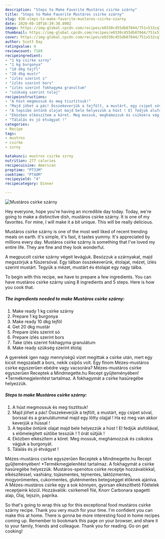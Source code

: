```yaml
---
description: "Steps to Make Favorite Mustáros csirke szárny"
title: "Steps to Make Favorite Mustáros csirke szárny"
slug: 938-steps-to-make-favorite-mustaros-csirke-szarny
date: 2020-08-10T16:39:30.890Z
image: https://img-global.cpcdn.com/recipes/e0330c455db87044/751x532cq70/mustaros-csirke-szarny-recept-foto.jpg
thumbnail: https://img-global.cpcdn.com/recipes/e0330c455db87044/751x532cq70/mustaros-csirke-szarny-recept-foto.jpg
cover: https://img-global.cpcdn.com/recipes/e0330c455db87044/751x532cq70/mustaros-csirke-szarny-recept-foto.jpg
author: Scott Day
ratingvalue: 4
reviewcount: 7169
recipeingredient:
- "1 kg csirke szrny"
- "1 kg burgonya"
- "10 dkg tejfl"
- "20 dkg mustr"
- "ízlés szerint s"
- "ízlés szerint bors"
- "ízlés szerint fokhagyma granultum"
- "szükség szerint tolaj"
recipeinstructions:
- "A húst megmossuk és meg tisztítsuk!"
- "Majd jöhet a pác! Összekeverjük a tejfölt, a mustárt, egy csipet sóval, borssal és a granulátummal majd egy lötty olajjal ! Ha ez meg van akkor keverjük a hússal !"
- "A tepsibe öntünk olajat majd bele helyezzük a húst ! El fedjük alufóliával, s előmelegített sütőbe tesszük ! 1 órát sütjük !"
- "Eközben elkészítem a köret. Meg mossuk, meghámozzuk és csíkokra vágjuk a burgonyát."
- "Tálalás és jó étvágyat !"
categories:
- Recipe
tags:
- mustros
- csirke
- szrny

katakunci: mustros csirke szrny 
nutrition: 277 calories
recipecuisine: American
preptime: "PT33M"
cooktime: "PT48M"
recipeyield: "4"
recipecategory: Dinner

---
```



![Mustáros csirke szárny](https://img-global.cpcdn.com/recipes/e0330c455db87044/751x532cq70/mustaros-csirke-szarny-recept-foto.jpg)

Hey everyone, hope you're having an incredible day today. Today, we're going to make a distinctive dish, mustáros csirke szárny. It is one of my favorites. For mine, I will make it a bit unique. This will be really delicious.

Mustáros csirke szárny is one of the most well liked of recent trending meals on earth. It's simple, it's fast, it tastes yummy. It's appreciated by millions every day. Mustáros csirke szárny is something that I've loved my entire life. They are fine and they look wonderful.

A megpucolt csirke szárny végeit levágjuk. Besózzuk a szárnyakat, majd megszórjuk a fűszersóval. Egy tálban összekeverünk, étolajat, mézet, ízlés szerint mustárt. Tegyük a mézet, mustárt és étolajat egy nagy tálba.


To begin with this recipe, we have to prepare a few ingredients. You can have mustáros csirke szárny using 8 ingredients and 5 steps. Here is how you cook that.

<!--inarticleads1-->

##### The ingredients needed to make Mustáros csirke szárny:

1. Make ready 1 kg csirke szárny
1. Prepare 1 kg burgonya
1. Make ready 10 dkg tejföl
1. Get 20 dkg mustár
1. Prepare ízlés szerint só
1. Prepare ízlés szerint bors
1. Take ízlés szerint fokhagyma granulátum
1. Make ready szükség szerint étolaj


A gyerekek igen nagy mennyiségű vizet megittak a csirke után, mert egy kicsit megszaladt a bors, nekik csípős volt. Egy finom Mézes-mustáros csirke egyszerűen ebédre vagy vacsorára? Mézes-mustáros csirke egyszerűen Receptek a Mindmegette.hu Recept gyűjteményében! *Termékmegjelenítést tartalmaz. A fokhagymát a csirke hasüregébe helyezzük. 

<!--inarticleads2-->

##### Steps to make Mustáros csirke szárny:

1. A húst megmossuk és meg tisztítsuk!
1. Majd jöhet a pác! Összekeverjük a tejfölt, a mustárt, egy csipet sóval, borssal és a granulátummal majd egy lötty olajjal ! Ha ez meg van akkor keverjük a hússal !
1. A tepsibe öntünk olajat majd bele helyezzük a húst ! El fedjük alufóliával, s előmelegített sütőbe tesszük ! 1 órát sütjük !
1. Eközben elkészítem a köret. Meg mossuk, meghámozzuk és csíkokra vágjuk a burgonyát.
1. Tálalás és jó étvágyat !


Mézes-mustáros csirke egyszerűen Receptek a Mindmegette.hu Recept gyűjteményében! *Termékmegjelenítést tartalmaz. A fokhagymát a csirke hasüregébe helyezzük. Mustáros-spenótos csirke receptje hozzávalókkal, elkészítéssel, vashiány, tojásmentes, tejmentes, laktózmentes, mogyorómentes, cukormentes, gluténmentes betegséggel élőknek ajánlva. A Mézes-mustáros csirke egy a sok könnyen, gyorsan elkészíthető Főételek receptjeink közül. Hozzávalók: csirkemell filé, Knorr Carbonara spagetti alap, Olaj, tejszín, paprika. 

So that's going to wrap this up for this exceptional food mustáros csirke szárny recipe. Thank you very much for your time. I'm confident you can make this at home. There is gonna be more interesting food in home recipes coming up. Remember to bookmark this page on your browser, and share it to your family, friends and colleague. Thank you for reading. Go on get cooking!

